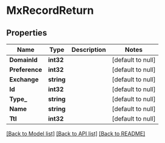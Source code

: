 # MxRecordReturn

## Properties
Name | Type | Description | Notes
------------ | ------------- | ------------- | -------------
**DomainId** | **int32** |  | [default to null]
**Preference** | **int32** |  | [default to null]
**Exchange** | **string** |  | [default to null]
**Id** | **int32** |  | [default to null]
**Type_** | **string** |  | [default to null]
**Name** | **string** |  | [default to null]
**Ttl** | **int32** |  | [default to null]

[[Back to Model list]](../README.md#documentation-for-models) [[Back to API list]](../README.md#documentation-for-api-endpoints) [[Back to README]](../README.md)


